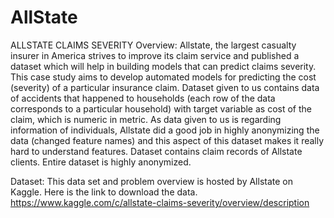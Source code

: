 # AllState
ALLSTATE CLAIMS SEVERITY
Overview:
Allstate, the largest casualty insurer in America strives to improve its claim service and published a dataset which will help in building models that can predict claims severity. This case study aims to develop automated models for predicting the cost (severity) of a particular insurance claim.
Dataset given to us contains data of accidents that happened to households (each row of the data corresponds to a particular household) with target variable as cost of the claim, which is numeric in metric.
As data given to us is regarding information of individuals, Allstate did a good job in highly anonymizing the data (changed feature names) and this aspect of this dataset makes it really hard to understand features. Dataset contains claim records of Allstate clients. Entire dataset is highly anonymized.

Dataset:
This data set and problem overview is hosted by Allstate on Kaggle. Here is the link to download the data.
https://www.kaggle.com/c/allstate-claims-severity/overview/description 

